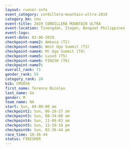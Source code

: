 ```yaml
---
layout: runner-info 
event_category: cordillera-mountain-ultra-2019 
category_km: cmu 
event-title: 2019 CORDILLERA MOUNTAIN ULTRA 
event-location: Tinongdan, Itogon, Benguet Philippines 
event-logo: 
event-date: 03-06-2019 
checkpoint-name2: Ambasa (T2) 
checkpoint-name3: West Ugo Summit (T3) 
checkpoint-name4: Mt Ugo Summit (T4) 
checkpoint-name5: Lusod (T5) 
checkpoint-name6: FINISH (T6) 
checkpoint-name7: 
overall_rank: 71
gender_rank: 55
category_rank: 24
bib: CMU059
first_name: Terence Nicolas
last_name: Go
gender: M
team_name: NA
start: Sun, 04-00-00 am
checkpoint2: Sun, 06-28-27 am
checkpoint3: Sun, 08-34-08 am
checkpoint4: Sun, 11-08-03 am
checkpoint5: Sun, 12-39-18 pm
checkpoint6: Sun, 02-36-44 pm
race_time: 10-36-44
status: FINISHER
---
```

